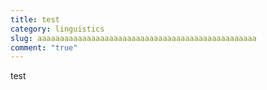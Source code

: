 ```yaml
---
title: test
category: linguistics
slug: aaaaaaaaaaaaaaaaaaaaaaaaaaaaaaaaaaaaaaaaaaaaaaaaa
comment: "true"
---
```

t﻿est